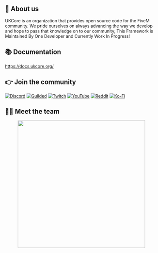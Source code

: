 ## 👋 About us
UKCore is an organization that provides open source code for the FiveM community. We pride ourselves on always advancing the way we develop and hope to pass that knowledge on to our community, This Framework is Maintained By One Developer and Currently Work In Progress!

## 📚 Documentation
https://docs.ukcore.org/

## 👉 Join the community
[![Discord](https://img.shields.io/badge/Discord-%237289DA.svg?style=for-the-badge&logo=discord&logoColor=white)](https://discord.gg/coming-soon)
[![Guilded](https://img.shields.io/badge/Guilded-F4C400.svg?style=for-the-badge&logo=guilded&logoColor=white)](https://guilded.gg/coming-soon)
[![Twitch](https://img.shields.io/badge/Twitch-%239146FF.svg?style=for-the-badge&logo=Twitch&logoColor=white)](https://www.twitch.tv/coming-soon)
[![YouTube](https://img.shields.io/badge/YouTube-%23FF0000.svg?style=for-the-badge&logo=YouTube&logoColor=white)](https://www.youtube.com/c/coming-soon)
[![Reddit](https://img.shields.io/badge/Reddit-FF4500?style=for-the-badge&logo=reddit&logoColor=white)](https://www.reddit.com/r/coming-soon/)
[![Ko-Fi](https://img.shields.io/badge/Ko--fi-F16061?style=for-the-badge&logo=ko-fi&logoColor=white)](https://ko-fi.com/coming-soon)

## 👨‍💻 Meet the team
<p align="center">
 <a href=https://github.com/TheOFViiPeRz-FiveM><img width="420" src=https://github-readme-stats.vercel.app/api?username=TheOFViiPeRz-FiveM&count_private=true&show_icons=true&title_color=dc143c&text_color=ffffff&icon_color=dc143c&hide_border=true&bg_color=282a36&layout=compact&hide_title=false&hide_rank=false><a>
</p>